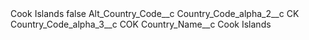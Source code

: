 <?xml version="1.0" encoding="UTF-8"?>
<CustomMetadata xmlns="http://soap.sforce.com/2006/04/metadata" xmlns:xsi="http://www.w3.org/2001/XMLSchema-instance" xmlns:xsd="http://www.w3.org/2001/XMLSchema">
    <label>Cook Islands</label>
    <protected>false</protected>
    <values>
        <field>Alt_Country_Code__c</field>
        <value xsi:nil="true"/>
    </values>
    <values>
        <field>Country_Code_alpha_2__c</field>
        <value xsi:type="xsd:string">CK</value>
    </values>
    <values>
        <field>Country_Code_alpha_3__c</field>
        <value xsi:type="xsd:string">COK</value>
    </values>
    <values>
        <field>Country_Name__c</field>
        <value xsi:type="xsd:string">Cook Islands</value>
    </values>
</CustomMetadata>
